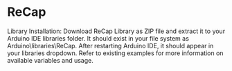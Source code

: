# ReCap

Library Installation:
Download ReCap Library as ZIP file and extract it to your Arduino IDE libraries folder. It should exist in your file system as Arduino\libraries\ReCap. After restarting Arduino IDE, it should appear in your libraries dropdown. Refer to existing examples for more information on available variables and usage. 
